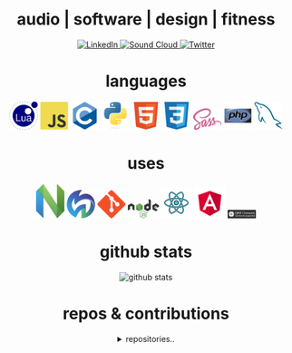 <div align="center">
<h1 align="center">audio | software | design | fitness</h1>

<!-- TODO: readme center span svg -->
<!-- TODO: change font -->
<!-- TODO:  -->


<!-- <div style="widpadding-bottom: 0.3em; border-bottom: 1 px solid var(--color-border-muted); margin-top: 24 px; margin-bottom: 16 px;">
I like to make music, code, and workout.
</div> -->

<!-- <hr> -->

<!-- how to custom badge:
https://dev.to/mlkrsrc/how-to-make-custom-badges-to-improve-your-markdown-documents-460k
https://www.makeuseof.com/badges-that-will-supercharge-your-github-repository/
-->

<!-- mollweide / moll.weide / mo.ll / moll.w -->
<!-- <div align="center"> -->
[ ![LinkedIn](https://img.shields.io/badge/linkedin-%230077B5.svg?style=for-the-badge&logo=linkedin&logoColor=white) ](https://www.linkedin.com/in/hjalmar-jakobsson-35912950/)
[ ![Sound Cloud](https://img.shields.io/badge/sound%20cloud-FF5500?style=for-the-badge&logo=soundcloud&logoColor=white) ](https://soundcloud.com/hjalmarjakobsson)
[ ![Twitter](https://img.shields.io/badge/molleweide-%231DA1F2.svg?style=for-the-badge&logo=Twitter&logoColor=white) ](https://twitter.com/molleweide)
<!-- </div> -->
<!-- cockos forum -->
<!-- ardour forum -->

<h1 align="center">languages</h1>

<p  alignt="center">
<span>
<img src = 'https://github.com/molleweide/molleweide/blob/molleweide/images/lua.svg' width='50'/> 
<img src = 'https://github.com/molleweide/molleweide/blob/molleweide/images/js.svg' width='50'/> 
<img src = 'https://github.com/molleweide/molleweide/blob/molleweide/images/c.svg' width='50'/> 
<img src = 'https://github.com/molleweide/molleweide/blob/molleweide/images/python.svg' height='50'/>  
<img src = 'https://github.com/molleweide/molleweide/blob/molleweide/images/html.svg' width='50'/> 
<img src = 'https://github.com/molleweide/molleweide/blob/molleweide/images/css.svg' width='50'/> 
<img src = 'https://github.com/molleweide/molleweide/blob/molleweide/images/sass.svg' width='50'/> 
<!-- TODO: haskell -->
<!-- <img src = 'https://github.com/molleweide/molleweide/blob/molleweide/images/bootstrap.svg' width='55'/>  -->
<!-- <img src = 'https://github.com/molleweide/molleweide/blob/molleweide/images/dart.svg' width='55'/>  -->
<img src = 'https://github.com/molleweide/molleweide/blob/molleweide/images/php.svg' width='50'/>
<img src = 'https://github.com/molleweide/molleweide/blob/molleweide/images/sql.svg' width='50'/> 
<!-- <img src = 'https://github.com/molleweide/molleweide/blob/molleweide/images/cpp.svg' width='50'/>  -->
</span>
</p>

<h1 align="center">uses</h1>

<p alignt="center">
<span>
<img src = 'https://github.com/molleweide/molleweide/blob/molleweide/images/nvim.svg' width='50'/> 
<img src = 'https://github.com/molleweide/molleweide/blob/molleweide/images/neorg.svg' width='50'/> 
<!-- TODO: neorg -->
<img src = 'https://github.com/molleweide/molleweide/blob/molleweide/images/git.svg' width='50'/> 
<img src = 'https://github.com/molleweide/molleweide/blob/molleweide/images/nodejs.svg' width='55'/> 
<img src = 'https://github.com/molleweide/molleweide/blob/molleweide/images/react.svg' width='55'/>
<img src = 'https://github.com/molleweide/molleweide/blob/molleweide/images/angular.svg' width='55'/>
<img src = 'https://github.com/molleweide/molleweide/blob/molleweide/images/qmk.svg' width='50'/> 
<!-- TODO: remix -->
<!-- TODO: kmonad -->
<!-- TODO: qmk -->
<!-- <img src = 'https://github.com/molleweide/molleweide/blob/molleweide/images/pycharm.svg' width='50'/>  -->
<!-- <img src = 'https://github.com/molleweide/molleweide/blob/molleweide/images/flutter-logo.svg' width='50'/>  -->
<!-- <img src = 'https://github.com/molleweide/molleweide/blob/molleweide/images/django.svg' height='50'/>  -->
<!-- <img src = 'https://github.com/molleweide/molleweide/blob/molleweide/images/flask.png' width='50'/>  -->
</span>
</p>

<!-- cockos reaper -->
<!-- qmk -->
<!-- kmonad -->
</span>

# github stats

![github stats](https://github-readme-stats.vercel.app/api?username=molleweide&show_icons=true&hide=[%22issues%22])

<!-- # apps 

pitch-machine

-->

# repos & contributions

<!-- dotfiles
wmx
 -->

<!-- dorothy -->
<details>
<summary>repositories..</summary>
<a href="https://github.com/molleweide/LuaSnip-snippets.nvim"> <img alt="LuaSnip-snippets" src="https://github-readme-stats.vercel.app/api/pin/?username=molleweide&repo=LuaSnip-snippets.nvim&show_owner=true" /> </a>
<a href="https://github.com/molleweide/dotfiles"> <img alt="dotfiles" src="https://github-readme-stats.vercel.app/api/pin/?username=molleweide&repo=dotfiles&show_owner=true" /> </a>
<a href="https://github.com/bevry/dorothy"> <img alt="dorothy" src="https://github-readme-stats.vercel.app/api/pin/?username=bevry&repo=dorothy&show_owner=true" /> </a>
<a href="https://github.com/molleweide/reaper-keys"> <img alt="reaper-keys" src="https://github-readme-stats.vercel.app/api/pin/?username=molleweide&repo=reaper-keys&show_owner=true" /> </a>
<a href="https://github.com/molleweide/kmonad-layout"> <img alt="kmonad-layout" src="https://github-readme-stats.vercel.app/api/pin/?username=molleweide&repo=kmonad-layout&show_owner=true" /> </a>
<a href="https://github.com/NTBBloodbath/doom-nvim"> <img alt="doom-nvim" src="https://github-readme-stats.vercel.app/api/pin/?username=NTBBloodbath&repo=doom-nvim&show_owner=true" /> </a>
</details>
</div>
